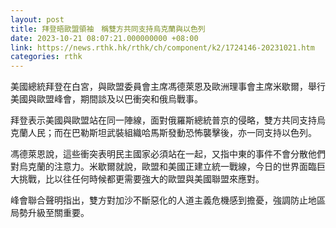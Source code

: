 ```yaml
---
layout: post
title: 拜登晤歐盟領袖　稱雙方共同支持烏克蘭與以色列
date: 2023-10-21 08:07:21.000000000 +08:00
link: https://news.rthk.hk/rthk/ch/component/k2/1724146-20231021.htm
categories: rthk
---
```


美國總統拜登在白宮，與歐盟委員會主席馮德萊恩及歐洲理事會主席米歇爾，舉行美國與歐盟峰會，期間談及以巴衝突和俄烏戰事。

拜登表示美國與歐盟站在同一陣線，面對俄羅斯總統普京的侵略，雙方共同支持烏克蘭人民；而在巴勒斯坦武裝組織哈馬斯發動恐怖襲擊後，亦一同支持以色列。

馮德萊恩說，這些衝突表明民主國家必須站在一起，又指中東的事件不會分散他們對烏克蘭的注意力。米歇爾就說，歐盟和美國正建立統一戰線，今日的世界面臨巨大挑戰，比以往任何時候都更需要強大的歐盟與美國聯盟來應對。

峰會聯合聲明指出，雙方對加沙不斷惡化的人道主義危機感到擔憂，強調防止地區局勢升級至關重要。
